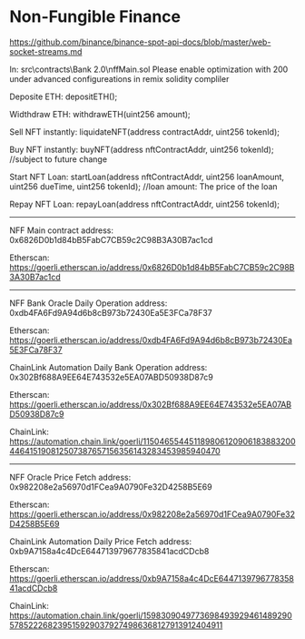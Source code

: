# Non-Fungible Finance

https://github.com/binance/binance-spot-api-docs/blob/master/web-socket-streams.md

In: src\contracts\Bank 2.0\nffMain.sol
Please enable optimization with 200 under advanced configureations in remix solidity compliler

Deposite ETH: depositETH();

Widthdraw ETH: withdrawETH(uint256 amount);

Sell NFT instantly: liquidateNFT(address contractAddr, uint256 tokenId);

Buy NFT instantly: buyNFT(address nftContractAddr, uint256 tokenId); //subject to future change

Start NFT Loan: startLoan(address nftContractAddr, uint256 loanAmount, uint256 dueTime, uint256 tokenId); //loan amount: The price of the loan

Repay NFT Loan: repayLoan(address nftContractAddr, uint256 tokenId);

___________________________________________________________________________________________________________

NFF Main contract address: 0x6826D0b1d84bB5FabC7CB59c2C98B3A30B7ac1cd

Etherscan: https://goerli.etherscan.io/address/0x6826D0b1d84bB5FabC7CB59c2C98B3A30B7ac1cd

___________________________________________________________________________________________________________

NFF Bank Oracle Daily Operation address: 0xdb4FA6Fd9A94d6b8cB973b72430Ea5E3FCa78F37

Etherscan: https://goerli.etherscan.io/address/0xdb4FA6Fd9A94d6b8cB973b72430Ea5E3FCa78F37

ChainLink Automation Daily Bank Operation address: 0x302Bf688A9EE64E743532e5EA07ABD50938D87c9

Etherscan: https://goerli.etherscan.io/address/0x302Bf688A9EE64E743532e5EA07ABD50938D87c9

ChainLink: https://automation.chain.link/goerli/115046554451189806120906183883200446415190812507387657156356143283453985940470

___________________________________________________________________________________________________________

NFF Oracle Price Fetch address: 0x982208e2a56970d1FCea9A0790Fe32D4258B5E69

Etherscan: https://goerli.etherscan.io/address/0x982208e2a56970d1FCea9A0790Fe32D4258B5E69

ChainLink Automation Daily Price Fetch address: 0xb9A7158a4c4DcE644713979677835841acdCDcb8

Etherscan: https://goerli.etherscan.io/address/0xb9A7158a4c4DcE644713979677835841acdCDcb8

ChainLink: https://automation.chain.link/goerli/15983090497736984939294614892905785222682395159290379274986368127913912404911
